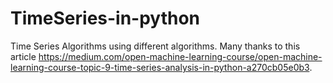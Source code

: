 # TimeSeries-in-python

Time Series Algorithms using different algorithms. Many thanks to this article https://medium.com/open-machine-learning-course/open-machine-learning-course-topic-9-time-series-analysis-in-python-a270cb05e0b3.
